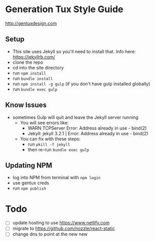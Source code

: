 # Generation Tux Style Guide

<http://gentuxdesign.com>

## Setup

* This site uses Jekyll so you'll need to install that. Info here: <https://jekyllrb.com/>
* clone the repo
* cd into the site directory
* run `npm install`
* run `bundle install`
* run `npm install -g gulp` (if you don't have gulp installed globally)
* run `bundle exec gulp`

## Know Issues

* sometimes Gulp will quit and leave the Jekyll server running
	* You will see errors like:
		* WARN  TCPServer Error: Address already in use - bind(2)
		* Jekyll: jekyll 3.2.1 | Error:  Address already in use - bind(2)
	* You can fix with these steps:
		* run `pkill -f jekyll`
		* then re-run `bundle exec gulp`

## Updating NPM
* log into NPM from terminal with `npm login`
* use gentux creds
* run `npm publish`


# Todo

- [ ] update hosting to use <https://www.netlify.com>
- [ ] migrate to <https://github.com/nozzle/react-static>
- [ ] change dns to point at the new new